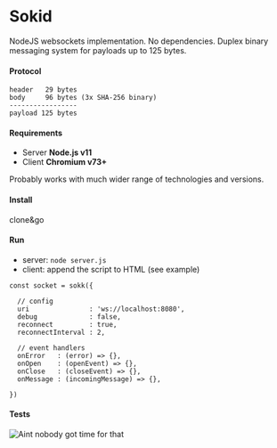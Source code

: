 # Sokid
NodeJS websockets implementation. No dependencies.
Duplex binary messaging system for payloads up to 125 bytes.

#### Protocol
```
header   29 bytes
body     96 bytes (3x SHA-256 binary)
-----------------
payload 125 bytes
```

#### Requirements
* Server **Node.js v11**
* Client **Chromium v73+**

Probably works with much wider range of technologies and versions.

#### Install
clone&go

#### Run
* server: ```node server.js```
* client: append the script to HTML (see example)
```
const socket = sokk({

  // config
  uri               : 'ws://localhost:8080',
  debug             : false,
  reconnect         : true,
  reconnectInterval : 2,
  
  // event handlers
  onError   : (error) => {},
  onOpen    : (openEvent) => {},
  onClose   : (closeEvent) => {},
  onMessage : (incomingMessage) => {},

})
```

#### Tests
![Aint nobody got time for that](https://i.ytimg.com/vi/Nh7UgAprdpM/hqdefault.jpg "Aint nobody got time for that")

